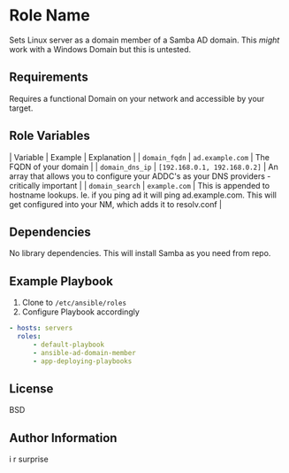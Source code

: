 Role Name
=========

Sets Linux server as a domain member of a Samba AD domain. This *might* work with a Windows Domain but this is untested.

Requirements
------------

Requires a functional Domain on your network and accessible by your target.

Role Variables
--------------

| Variable | Example | Explanation |
| `domain_fqdn` | `ad.example.com` | The FQDN of your domain |
| `domain_dns_ip` | `[192.168.0.1, 192.168.0.2]` | An array that allows you to configure your ADDC's as your DNS providers - critically important |
| `domain_search` | `example.com` | This is appended to hostname lookups. Ie. if you ping ad it will ping ad.example.com. This will get configured into your NM, which adds it to resolv.conf |

Dependencies
------------

No library dependencies. This will install Samba as you need from repo.

Example Playbook
----------------

1. Clone to `/etc/ansible/roles`
2. Configure Playbook accordingly

```yml
- hosts: servers
  roles:
      - default-playbook
      - ansible-ad-domain-member
      - app-deploying-playbooks
```

License
-------

BSD

Author Information
------------------

i r surprise